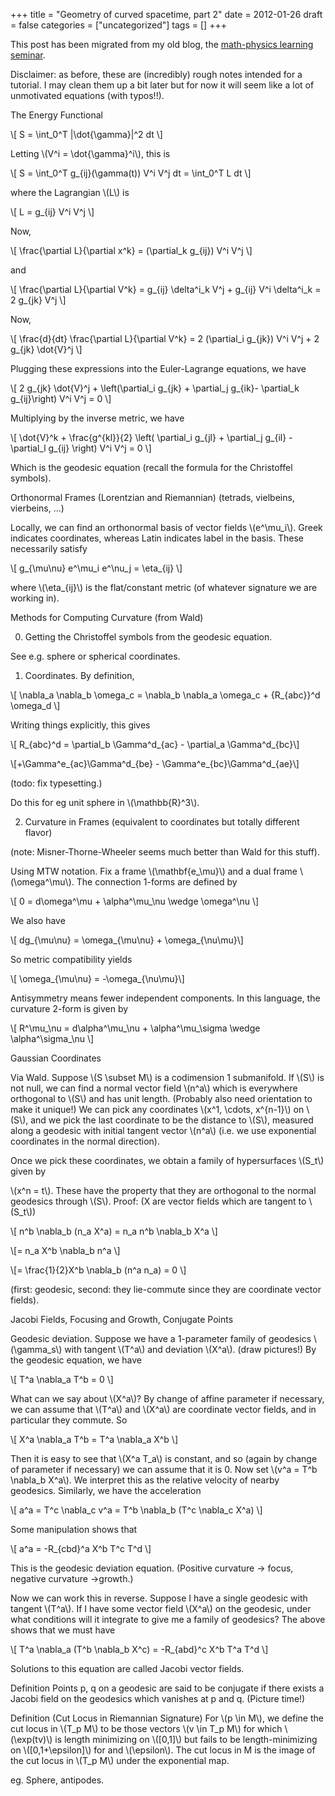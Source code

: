 +++
title = "Geometry of curved spacetime, part 2"
date = 2012-01-26
draft = false
categories = ["uncategorized"]
tags = []
+++

This post has been migrated from my old blog, the [math-physics learning seminar](https://mathphysseminar.blogspot.com/).


Disclaimer: as before, these are (incredibly) rough notes intended for a tutorial. I may clean them up a bit later but for now it will seem like a lot of unmotivated equations (with typos!!).


The Energy Functional

\\[ S = \int_0^T |\dot{\gamma}|^2 dt \\]

Letting \\(V^i = \dot{\gamma}^i\\), this is

\\[ S = \int_0^T g_{ij}(\gamma(t)) V^i V^j dt = \int_0^T L dt \\]

where the Lagrangian \\(L\\) is

\\[ L = g_{ij} V^i V^j \\]

Now,

\\[ \frac{\partial L}{\partial x^k} = (\partial_k g_{ij}) V^i V^j \\]

and

\\[ \frac{\partial L}{\partial V^k} = g_{ij} \delta^i_k V^j + g_{ij} V^i \delta^i_k = 2 g_{jk} V^j \\]

Now,

\\[ \frac{d}{dt} \frac{\partial L}{\partial V^k} = 2 (\partial_i g_{jk}) V^i V^j + 2 g_{jk} \dot{V}^j \\]

Plugging these expressions into the Euler-Lagrange equations, we have

\\[ 2 g_{jk} \dot{V}^j + \left(\partial_i g_{jk} + \partial_j g_{ik}- \partial_k g_{ij}\right) V^i V^j = 0 \\]

Multiplying by the inverse metric, we have

\\[ \dot{V}^k + \frac{g^{kl}}{2} \left( \partial_i g_{jl} + \partial_j g_{il} - \partial_l g_{ij} \right) V^i V^j = 0 \\]

Which is the geodesic equation (recall the formula for the Christoffel symbols).


Orthonormal Frames (Lorentzian and Riemannian) (tetrads, vielbeins, vierbeins, ...)

Locally, we can find an orthonormal basis of vector fields \\(e^\mu_i\\). Greek indicates coordinates, whereas Latin indicates label in the basis. These necessarily satisfy

\\[ g_{\mu\nu} e^\mu_i e^\nu_j = \eta_{ij} \\]

where \\(\eta_{ij}\\) is the flat/constant metric (of whatever signature we are working in).


Methods for Computing Curvature (from Wald)

0. Getting the Christoffel symbols from the geodesic equation.

See e.g. sphere or spherical coordinates.


1. Coordinates. By definition,

\\[ \nabla_a \nabla_b \omega_c = \nabla_b \nabla_a \omega_c + {R_{abc}}^d \omega_d \\]

Writing things explicitly, this gives

\\[ R_{abc}^d = \partial_b \Gamma^d_{ac} - \partial_a \Gamma^d_{bc}\\]

\\[+\Gamma^e_{ac}\Gamma^d_{be} - \Gamma^e_{bc}\Gamma^d_{ae}\\]

(todo: fix typesetting.)


Do this for eg unit sphere in \\(\mathbb{R}^3\\).


2. Curvature in Frames (equivalent to coordinates but totally different flavor)

(note: Misner-Thorne-Wheeler seems much better than Wald for this stuff).

 Using MTW notation. Fix a frame \\(\mathbf{e_\mu}\\) and a dual frame \\(\omega^\mu\\). The connection 1-forms are defined by

\\[ 0 = d\omega^\mu + \alpha^\mu_\nu \wedge \omega^\nu \\]

We also have

\\[ dg_{\mu\nu} = \omega_{\mu\nu} + \omega_{\nu\mu}\\]

So metric compatibility yields

\\[ \omega_{\mu\nu} = -\omega_{\nu\mu}\\]

Antisymmetry means fewer independent components. In this language, the curvature 2-form is given by

\\[ R^\mu_\nu = d\alpha^\mu_\nu + \alpha^\mu_\sigma \wedge \alpha^\sigma_\nu \\]



Gaussian Coordinates

Via Wald. Suppose \\(S \subset M\\) is a codimension 1 submanifold. If \\(S\\) is not null, we can find a normal vector field \\(n^a\\) which is everywhere orthogonal to \\(S\\) and has unit length. (Probably also need orientation to make it unique!) We can pick any coordinates \\(x^1, \cdots, x^{n-1}\\) on \\(S\\), and we pick the last coordinate to be the distance to \\(S\\), measured along a geodesic with initial tangent vector \\(n^a\\) (i.e. we use exponential coordinates in the normal direction).


Once we pick these coordinates, we obtain a family of hypersurfaces \\(S_t\\) given by

\\(x^n = t\\). These have the property that they are orthogonal to the normal geodesics through \\(S\\). Proof: (X are vector fields which are tangent to \\(S_t\\))

\\[ n^b \nabla_b (n_a X^a) = n_a n^b \nabla_b X^a \\]

\\[= n_a X^b \nabla_b n^a \\]

\\[= \frac{1}{2}X^b \nabla_b (n^a n_a) = 0 \\]

(first: geodesic, second: they lie-commute since they are coordinate vector fields).


Jacobi Fields, Focusing and Growth, Conjugate Points

Geodesic deviation. Suppose we have a 1-parameter family of geodesics \\(\gamma_s\\) with tangent \\(T^a\\) and deviation \\(X^a\\). (draw pictures!) By the geodesic equation, we have

\\[ T^a \nabla_a T^b = 0 \\]

What can we say about \\(X^a\\)? By change of affine parameter if necessary, we can assume that \\(T^a\\) and \\(X^a\\) are coordinate vector fields, and in particular they commute. So

\\[ X^a \nabla_a T^b = T^a \nabla_a X^b \\]

Then it is easy to see that \\(X^a T_a\\) is constant, and so (again by change of parameter if necessary) we can assume that it is 0. Now set \\(v^a = T^b \nabla_b X^a\\). We interpret this as the relative velocity of nearby geodesics. Similarly, we have the acceleration

\\[ a^a = T^c \nabla_c v^a = T^b \nabla_b (T^c \nabla_c X^a) \\]

Some manipulation shows that

\\[ a^a = -R_{cbd}^a X^b T^c T^d \\]

This is the geodesic deviation equation. (Positive curvature -&gt; focus, negative curvature -&gt;growth.)


Now we can work this in reverse. Suppose I have a single geodesic with tangent \\(T^a\\). If I have some vector field \\(X^a\\) on the geodesic, under what conditions will it integrate to give me a family of geodesics? The above shows that we must have

\\[ T^a \nabla_a (T^b \nabla_b X^c) = -R_{abd}^c X^b T^a T^d \\]

Solutions to this equation are called Jacobi vector fields.


Definition Points p, q on a geodesic are said to be conjugate if there exists a Jacobi field on the geodesics which vanishes at p and q. (Picture time!)


Definition (Cut Locus in Riemannian Signature) For \\(p \in M\\), we define the cut locus in \\(T_p M\\) to be those vectors \\(v \in T_p M\\) for which \\(\exp(tv)\\) is length minimizing on \\([0,1]\\) but fails to be length-minimizing on \\([0,1+\epsilon]\\) for and \\(\epsilon\\). The cut locus in M is the image of the cut locus in \\(T_p M\\) under the exponential map.


eg. Sphere, antipodes.
